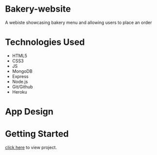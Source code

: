 # Bakery-website
A webiste showcasing bakery menu and allowing users to place an order

# Technologies Used
* HTML5
* CSS3
* JS
* MongoDB
* Express
* Node.js
* Git/Github
* Heroku

# App Design 


# Getting Started 
[click here](https://sweetcin-bakery-website.herokuapp.com) to view project.
